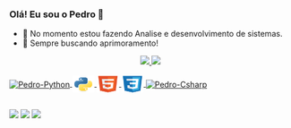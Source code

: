 ### Olá! Eu sou o Pedro 👋

- 🔭 No momento estou fazendo Analise e desenvolvimento de sistemas.
- 🌱 Sempre buscando aprimoramento!

<div align="center">
  <a href="https://github.com/Pedrocbrandao">
  <img height="160em" src="https://github-readme-stats.vercel.app/api?username=Pedrocbrandao&show_icons=true&theme=merko&include_all_commits=true&count_private=true"/>
  <img height="150em" src="https://github-readme-stats.vercel.app/api/top-langs/?username=Pedrocbrandao&layout=compact&langs_count=7&theme=merko"/>
</div>

<div style="display: inline_block"><br>
  <img align="center" alt="Pedro-Python" height="30" width="40" src="https://brandslogos.com/wp-content/uploads/images/large/java-logo-1.png">
  <img align="center" alt="Pedro-Python" height="30" width="40" src="https://raw.githubusercontent.com/devicons/devicon/master/icons/python/python-original.svg">
  <img align="center" alt="Pedro-HTML" height="30" width="40" src="https://raw.githubusercontent.com/devicons/devicon/master/icons/html5/html5-original.svg">
  <img align="center" alt="Pedro-CSS" height="30" width="40" src="https://raw.githubusercontent.com/devicons/devicon/master/icons/css3/css3-original.svg">
  <img align="center" alt="Pedro-Csharp" height="30" width="40" src="https://cdn.jsdelivr.net/gh/devicons/devicon/icons/c/c-original.svg">
</div>

##

<div>
  <a href="https://instagram.com/_.pedrobrandao" target="_blank"><img src="https://img.shields.io/badge/-Instagram-%23E4405F?style=for-the-badge&logo=instagram&logoColor=white" target="_blank"></a>
  <a href = "mailto:pedro.brandao114@gmail.com"><img src="https://img.shields.io/badge/-Gmail-%23333?style=for-the-badge&logo=gmail&logoColor=white" target="_blank"></a>
  <a href="https://www.linkedin.com/in/pedro-henrique-da-costa-brand%C3%A3o-a74150235/" target="_blank"><img src="https://img.shields.io/badge/-LinkedIn-%230077B5?style=for-the-badge&logo=linkedin&logoColor=white" target="_blank"></a> 
</div>
